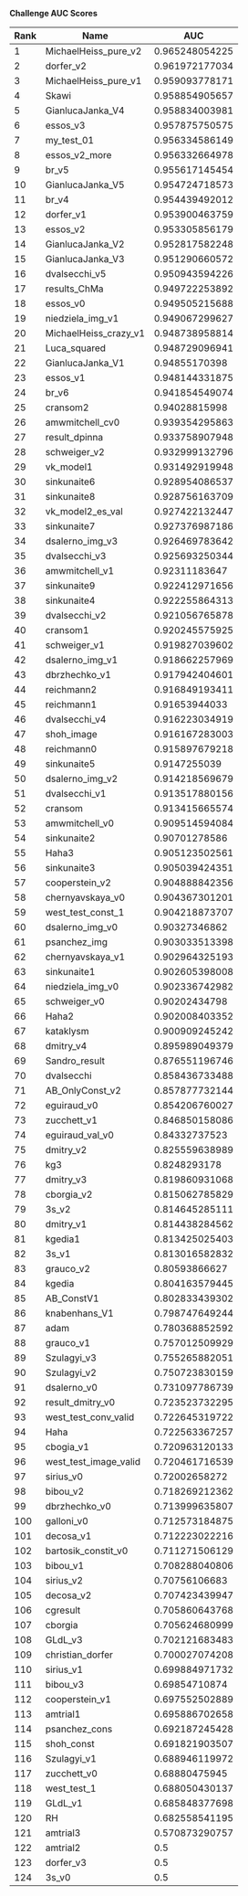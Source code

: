**Challenge AUC Scores**


|Rank|Name|AUC|
|----|-----|---|
|1|MichaelHeiss_pure_v2|0.965248054225| 
|2|dorfer_v2|0.961972177034| 
|3|MichaelHeiss_pure_v1|0.959093778171| 
|4|Skawi|0.958854905657| 
|5|GianlucaJanka_V4|0.958834003981| 
|6|essos_v3|0.957875750575| 
|7|my_test_01|0.956334586149| 
|8|essos_v2_more|0.956332664978| 
|9|br_v5|0.955617145454| 
|10|GianlucaJanka_V5|0.954724718573| 
|11|br_v4|0.954439492012| 
|12|dorfer_v1|0.953900463759| 
|13|essos_v2|0.953305856179| 
|14|GianlucaJanka_V2|0.952817582248| 
|15|GianlucaJanka_V3|0.951290660572| 
|16|dvalsecchi_v5|0.950943594226| 
|17|results_ChMa|0.949722253892| 
|18|essos_v0|0.949505215688| 
|19|niedziela_img_v1|0.949067299627| 
|20|MichaelHeiss_crazy_v1|0.948738958814| 
|21|Luca_squared|0.948729096941| 
|22|GianlucaJanka_V1|0.94855170398| 
|23|essos_v1|0.948144331875| 
|24|br_v6|0.941854549074| 
|25|cransom2|0.94028815998| 
|26|amwmitchell_cv0|0.939354295863| 
|27|result_dpinna|0.933758907948| 
|28|schweiger_v2|0.932999132796| 
|29|vk_model1|0.931492919948| 
|30|sinkunaite6|0.928954086537| 
|31|sinkunaite8|0.928756163709| 
|32|vk_model2_es_val|0.927422132447| 
|33|sinkunaite7|0.927376987186| 
|34|dsalerno_img_v3|0.926469783642| 
|35|dvalsecchi_v3|0.925693250344| 
|36|amwmitchell_v1|0.92311183647| 
|37|sinkunaite9|0.922412971656| 
|38|sinkunaite4|0.922255864313| 
|39|dvalsecchi_v2|0.921056765878| 
|40|cransom1|0.920245575925| 
|41|schweiger_v1|0.919827039602| 
|42|dsalerno_img_v1|0.918662257969| 
|43|dbrzhechko_v1|0.917942404601| 
|44|reichmann2|0.916849193411| 
|45|reichmann1|0.91653944033| 
|46|dvalsecchi_v4|0.916223034919| 
|47|shoh_image|0.916167283003| 
|48|reichmann0|0.915897679218| 
|49|sinkunaite5|0.9147255039| 
|50|dsalerno_img_v2|0.914218569679| 
|51|dvalsecchi_v1|0.913517880156| 
|52|cransom|0.913415665574| 
|53|amwmitchell_v0|0.909514594084| 
|54|sinkunaite2|0.90701278586| 
|55|Haha3|0.905123502561| 
|56|sinkunaite3|0.905039424351| 
|57|cooperstein_v2|0.904888842356| 
|58|chernyavskaya_v0|0.904367301201| 
|59|west_test_const_1|0.904218873707| 
|60|dsalerno_img_v0|0.90327346862| 
|61|psanchez_img|0.903033513398| 
|62|chernyavskaya_v1|0.902964325193| 
|63|sinkunaite1|0.902605398008| 
|64|niedziela_img_v0|0.902336742982| 
|65|schweiger_v0|0.90202434798| 
|66|Haha2|0.902008403352| 
|67|kataklysm|0.900909245242| 
|68|dmitry_v4|0.895989049379| 
|69|Sandro_result|0.876551196746| 
|70|dvalsecchi|0.858436733488| 
|71|AB_OnlyConst_v2|0.857877732144| 
|72|eguiraud_v0|0.854206760027| 
|73|zucchett_v1|0.846850158086| 
|74|eguiraud_val_v0|0.84332737523| 
|75|dmitry_v2|0.825559638989| 
|76|kg3|0.8248293178| 
|77|dmitry_v3|0.819860931068| 
|78|cborgia_v2|0.815062785829| 
|79|3s_v2|0.814645285111| 
|80|dmitry_v1|0.814438284562| 
|81|kgedia1|0.813425025403| 
|82|3s_v1|0.813016582832| 
|83|grauco_v2|0.80593866627| 
|84|kgedia|0.804163579445| 
|85|AB_ConstV1|0.802833439302| 
|86|knabenhans_V1|0.798747649244| 
|87|adam|0.780368852592| 
|88|grauco_v1|0.757012509929| 
|89|Szulagyi_v3|0.755265882051| 
|90|Szulagyi_v2|0.750723830159| 
|91|dsalerno_v0|0.731097786739| 
|92|result_dmitry_v0|0.723523732295| 
|93|west_test_conv_valid|0.722645319722| 
|94|Haha|0.722563367257| 
|95|cbogia_v1|0.720963120133| 
|96|west_test_image_valid|0.720461716539| 
|97|sirius_v0|0.72002658272| 
|98|bibou_v2|0.718269212362| 
|99|dbrzhechko_v0|0.713999635807| 
|100|galloni_v0|0.712573184875| 
|101|decosa_v1|0.712223022216| 
|102|bartosik_constit_v0|0.711271506129| 
|103|bibou_v1|0.708288040806| 
|104|sirius_v2|0.70756106683| 
|105|decosa_v2|0.707423439947| 
|106|cgresult|0.705860643768| 
|107|cborgia|0.705624680999| 
|108|GLdL_v3|0.702121683483| 
|109|christian_dorfer|0.700027074208| 
|110|sirius_v1|0.699884971732| 
|111|bibou_v3|0.69854710874| 
|112|cooperstein_v1|0.697552502889| 
|113|amtrial1|0.695886702658| 
|114|psanchez_cons|0.692187245428| 
|115|shoh_const|0.691821903507| 
|116|Szulagyi_v1|0.688946119972| 
|117|zucchett_v0|0.68880475945| 
|118|west_test_1|0.688050430137| 
|119|GLdL_v1|0.685848377698| 
|120|RH|0.682558541195| 
|121|amtrial3|0.570873290757| 
|122|amtrial2|0.5| 
|123|dorfer_v3|0.5| 
|124|3s_v0|0.5| 
